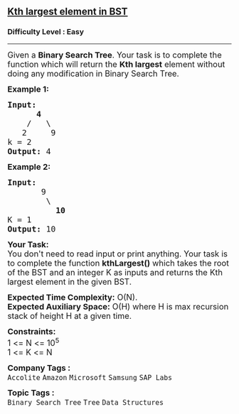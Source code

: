 <h2><a href="https://www.geeksforgeeks.org/problems/kth-largest-element-in-bst/1?utm_source=geeksforgeeks&utm_medium=ml_article_practice_tab&utm_campaign=article_practice_tab">Kth largest element in BST</a></h2><h3>Difficulty Level : Easy</h3><hr><div class="problems_problem_content__Xm_eO"><p><span style="font-size: 18px;">Given a <strong>Binary Search Tree</strong>. Your task is to complete the function which will return the <strong>Kth largest</strong> element without doing any modification in Binary Search Tree.</span></p>
<p><span style="font-size: 18px;"><strong>Example 1:</strong></span></p>
<pre><span style="font-size: 18px;"><strong>Input:
&nbsp;     4</strong>
&nbsp;   /   \
<strong>   </strong>2     9
k = 2<strong> 
Output: </strong>4
</span></pre>
<p><span style="font-size: 18px;"><strong>Example 2:</strong></span></p>
<pre><span style="font-size: 18px;"><strong>Input:
</strong>&nbsp; &nbsp; &nbsp; &nbsp;9
&nbsp; &nbsp; &nbsp;&nbsp;  \&nbsp;
&nbsp;  &nbsp;&nbsp;  &nbsp;  <strong>10</strong>
K = 1<strong>
Output: </strong>10</span>
</pre>
<p><span style="font-size: 18px;"><strong>Your Task:</strong><br>You don't need to read input or print anything. Your task is to complete the function&nbsp;<strong>kthLargest()</strong>&nbsp;which takes the root of the BST and an integer K as inputs and returns the Kth largest element in the given BST.</span></p>
<p><span style="font-size: 18px;"><strong>Expected Time Complexity:</strong>&nbsp;O(N).<br><strong>Expected Auxiliary Space:</strong> O(H) where H is max recursion stack of height H at a given time.</span></p>
<p><span style="font-size: 18px;"><strong>Constraints:</strong><br>1 &lt;= N &lt;= 10<sup>5</sup><br>1 &lt;= K &lt;= N</span></p></div><p><span style=font-size:18px><strong>Company Tags : </strong><br><code>Accolite</code>&nbsp;<code>Amazon</code>&nbsp;<code>Microsoft</code>&nbsp;<code>Samsung</code>&nbsp;<code>SAP Labs</code>&nbsp;<br><p><span style=font-size:18px><strong>Topic Tags : </strong><br><code>Binary Search Tree</code>&nbsp;<code>Tree</code>&nbsp;<code>Data Structures</code>&nbsp;